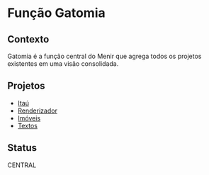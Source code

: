 # Função Gatomia

## Contexto  
Gatomia é a função central do Menir que agrega todos os projetos existentes em uma visão consolidada.

## Projetos
- [Itaú](../Itau/Itau.md)  
- [Renderizador](../Renderizador/Renderizador.md)  
- [Imóveis](../Imoveis/Imoveis.md)  
- [Textos](../Textos/Textos.md)  

## Status  
CENTRAL  
